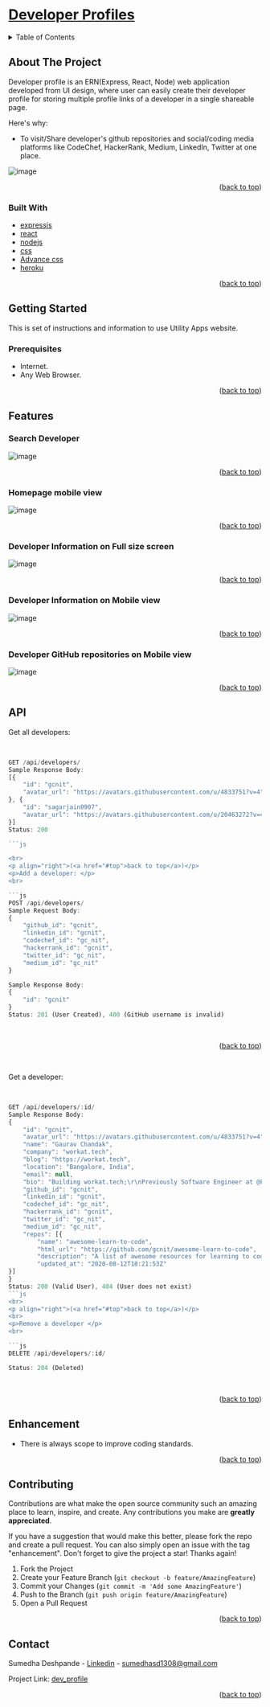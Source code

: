 <div id="top"></div>

# [Developer Profiles](http://developer-profiles-app.herokuapp.com/)<br>
<!-- TABLE OF CONTENTS -->
<details>
  <summary>Table of Contents</summary>
  <ol>
    <li>
      <a href="#about-the-project">About The Project</a>
      <ul>
        <li><a href="#built-with">Built With</a></li>
      </ul>
    </li>
    <li>
      <a href="#getting-started">Getting Started</a>
      <ul>
        <li><a href="#prerequisites">Prerequisites</a></li>
        <li>
            <details>
               <summary><a href="#features">Features</a></summary>
                  <ul>
                     <li><a href="#search-developer">Search Developer</a></li>
                     <li><a href="#Homepage-mobile-view">Homepage mobile view</a></li>
                     <li><a href="#Developer-Information-on-Full-size-screen">Developer Information on Full size screen</a></li>
		     <li><a href="#Developer-Information-on-Mobile-view">Developer Information on Mobile view</a></li>
		     <li><a href="#Developer-GitHub-repositories-on-Mobile-view">Developer GitHub repositories on Mobile view</a></li>
                  </ul>
            </details>
	</li>		
        <li><a href="#api">API</a></li>
      </ul>
    </li>
    <li><a href="#Enhancement">Enhancement</a></li>
    <li><a href="#contributing">Contributing</a></li>
    <li><a href="#contact">Contact</a></li>
  </ol>
</details>


<!-- ABOUT THE PROJECT -->
## About The Project

Developer profile is an ERN(Express, React, Node) web application developed from UI design, where user can easily create their developer profile for storing multiple profile links of a developer in a single shareable page.

Here's why:
* To visit/Share developer's github repositories and social/coding media platforms like CodeChef, HackerRank, Medium, LinkedIn, Twitter at one place.

![image](https://github.com/sumedha1308/dev-profile/blob/master/src/resources/full-screen-homepage.png)

<p align="right">(<a href="#top">back to top</a>)</p>


### Built With

* [expressjs](http://expressjs.com/)
* [react](https://reactjs.org/)
* [nodejs](https://nodejs.org/en/docs/)
* [css](https://devdocs.io/css/)
* [Advance css](https://css-tricks.com/snippets/css/)
* [heroku](https://dashboard.heroku.com/login)

<p align="right">(<a href="#top">back to top</a>)</p>

<!-- GETTING STARTED -->
## Getting Started

This is set of instructions and information to use Utility Apps website.

### Prerequisites

* Internet.
* Any Web Browser.

<p align="right">(<a href="#top">back to top</a>)</p>

## Features

### Search Developer

![image](https://github.com/sumedha1308/dev-profile/blob/master/src/resources/full-screen-searchbar.png)

<p align="right">(<a href="#top">back to top</a>)</p>



### Homepage mobile view

![image](https://github.com/sumedha1308/dev-profile/blob/master/src/resources/mobile-view-homepage.png)

<p align="right">(<a href="#top">back to top</a>)</p>



### Developer Information on Full size screen

![image](https://github.com/sumedha1308/dev-profile/blob/master/src/resources/full-screen-individual-dev.png)

<p align="right">(<a href="#top">back to top</a>)</p>



### Developer Information on Mobile view

![image](https://github.com/sumedha1308/dev-profile/blob/master/src/resources/mobile-view-individual-dev.png)

<p align="right">(<a href="#top">back to top</a>)</p>



### Developer GitHub repositories on Mobile view

![image](https://github.com/sumedha1308/dev-profile/blob/master/src/resources/mobile-view-repo.png)

<p align="right">(<a href="#top">back to top</a>)</p>



## API 

<p> Get all developers: </p>

<br>

```js
GET /api/developers/
Sample Response Body:
[{
	"id": "gcnit",
	"avatar_url": "https://avatars.githubusercontent.com/u/4833751?v=4"
}, {
	"id": "sagarjain0907",
	"avatar_url": "https://avatars.githubusercontent.com/u/20463272?v=4"
}]
Status: 200

```js

<br>
<p align="right">(<a href="#top">back to top</a>)</p>
<p>Add a developer: </p>
<br>

```js
POST /api/developers/
Sample Request Body:
{
	"github_id": "gcnit",
	"linkedin_id": "gcnit",
	"codechef_id": "gc_nit",
	"hackerrank_id": "gcnit",
	"twitter_id": "gc_nit",
	"medium_id": "gc_nit"
}

Sample Response Body:
{
	"id": "gcnit"
}
Status: 201 (User Created), 400 (GitHub username is invalid)
```

<br>
<p align="right">(<a href="#top">back to top</a>)</p>
<br>
<p>Get a developer: </p>
<br>

```js
GET /api/developers/:id/
Sample Response Body:
{
	"id": "gcnit",
	"avatar_url": "https://avatars.githubusercontent.com/u/4833751?v=4",
	"name": "Gaurav Chandak",
	"company": "workat.tech",
	"blog": "https://workat.tech",
	"location": "Bangalore, India",
	"email": null,
	"bio": "Building workat.tech;\r\nPreviously Software Engineer at @Flipkart, @microsoft and @tracxn",
	"github_id": "gcnit",
	"linkedin_id": "gcnit",
	"codechef_id": "gc_nit",
	"hackerrank_id": "gcnit",
	"twitter_id": "gc_nit",
	"medium_id": "gc_nit",
	"repos": [{
		"name": "awesome-learn-to-code",
		"html_url": "https://github.com/gcnit/awesome-learn-to-code",
		"description": "A list of awesome resources for learning to code",
		"updated_at": "2020-08-12T18:21:53Z"
}]
}
Status: 200 (Valid User), 404 (User does not exist)
```js
<br>
<p align="right">(<a href="#top">back to top</a>)</p>
<br>
<p>Remove a developer </p>
<br>

```js
DELETE /api/developers/:id/

Status: 204 (Deleted)
```
<br>
<p align="right">(<a href="#top">back to top</a>)</p>


<!-- Enhancement -->
## Enhancement

* There is always scope to improve coding standards.


<p align="right">(<a href="#top">back to top</a>)</p>

<!-- CONTRIBUTING -->
## Contributing

Contributions are what make the open source community such an amazing place to learn, inspire, and create. Any contributions you make are **greatly appreciated**.

If you have a suggestion that would make this better, please fork the repo and create a pull request. You can also simply open an issue with the tag "enhancement".
Don't forget to give the project a star! Thanks again!

1. Fork the Project
2. Create your Feature Branch (`git checkout -b feature/AmazingFeature`)
3. Commit your Changes (`git commit -m 'Add some AmazingFeature'`)
4. Push to the Branch (`git push origin feature/AmazingFeature`)
5. Open a Pull Request

<p align="right">(<a href="#top">back to top</a>)</p>


<!-- CONTACT -->
## Contact

Sumedha Deshpande - [Linkedin](https://www.linkedin.com/in/sumedha1308/) - sumedhasd1308@gmail.com

Project Link: [dev_profile](https://github.com/sumedha1308/dev-profile)

<p align="right">(<a href="#top">back to top</a>)</p>
